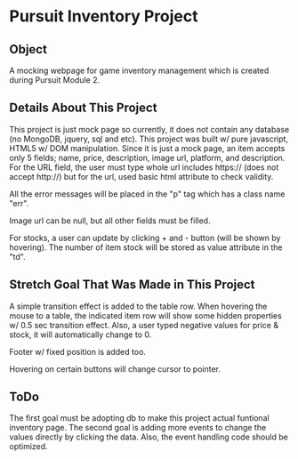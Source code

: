 # Pursuit Inventory Project

## Object
A mocking webpage for game inventory management which is created during Pursuit Module 2.

## Details About This Project
This project is just mock page so currently, it does not contain any database (no MongoDB, jquery, sql and etc).
This project was built w/ pure javascript, HTML5 w/ DOM manipulation.
Since it is just a mock page, an item accepts only 5 fields; name, price, description, image url, platform, and description.
For the URL field, the user must type whole url includes https:// (does not accept http://) but for the url, used basic html attribute to check validity.

All the error messages will be placed in the "p" tag which has a class name "err".

Image url can be null, but all other fields must be filled.

For stocks, a user can update by clicking + and - button (will be shown by hovering).
The number of item stock will be stored as value attribute in the "td".

## Stretch Goal That Was Made in This Project
A simple transition effect is added to the table row. When hovering the mouse to a table, the indicated item row will show some hidden properties w/ 0.5 sec transition effect.
Also, a user typed negative values for price & stock, it will automatically change to 0.

Footer w/ fixed position is added too.

Hovering on certain buttons will change cursor to pointer.

## ToDo
The first goal must be adopting db to make this project actual funtional inventory page.
The second goal is adding more events to change the values directly by clicking the data.
Also, the event handling code should be optimized.
